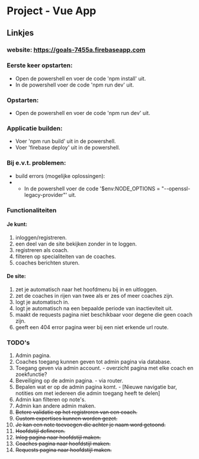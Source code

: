 # Project - Vue App

## Linkjes 
### website: https://goals-7455a.firebaseapp.com

### Eerste keer opstarten:
- Open de powershell en voer de code 'npm install' uit.
- In de powershell voer de code 'npm run dev' uit.

### Opstarten: 
- Open de powershell en voer de code 'npm run dev' uit.

### Applicatie builden:
- Voer 'npm run build' uit in de powershell.
- Voer 'firebase deploy' uit in de powershell.

### Bij e.v.t. problemen:
- build errors (mogelijke oplossingen):
- - In de powershell voer de code '$env:NODE_OPTIONS = "--openssl-legacy-provider"' uit.


### Functionaliteiten
#### Je kunt:
1. inloggen/registreren.
2. een deel van de site bekijken zonder in te loggen.
3. registreren als coach.
4. filteren op specialiteiten van de coaches.
5. coaches berichten sturen.

#### De site:
1. zet je automatisch naar het hoofdmenu bij in en uitloggen.
2. zet de coaches in rijen van twee als er zes of meer coaches zijn.
3. logt je automatisch in.
4. logt je automatisch na een bepaalde periode van inactieviteit uit.
5. maakt de requests pagina niet beschikbaar voor degene die geen coach zijn.
6. geeft een 404 error pagina weer bij een niet erkende url route.

### TODO's
1. Admin pagina.
1. Coaches toegang kunnen geven tot admin pagina via database.
1. Toegang geven via admin account. - overzicht pagina met elke coach en zoekfunctie?
1. Beveiliging op de admin pagina. - via router.
1. Bepalen wat er op de admin pagina komt. - [Nieuwe navigatie bar, notities om met iedereen die admin toegang heeft te delen]
1. Admin kan filteren op note's.
1. Admin kan andere admin maken.
1. ~~Betere validatie op het registreren van een coach.~~
1. ~~Custom expertises kunnen worden gezet.~~
1. ~~Je kan een note toevoegen die achter je naam word getoond.~~
1. ~~Hoofdstijl defineren.~~
1. ~~Inlog pagina naar hoofdstijl maken.~~
1. ~~Coaches pagina naar hoofdstijl maken.~~
1. ~~Requests pagina naar hoofdstijl maken.~~
